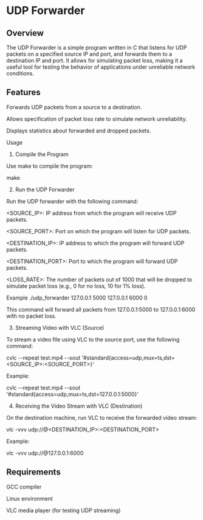 # UDP Forwarder

## Overview

The UDP Forwarder is a simple program written in C that listens for UDP packets on a specified source IP and port, and forwards them to a destination IP and port. It allows for simulating packet loss, making it a useful tool for testing the behavior of applications under unreliable network conditions.

## Features

Forwards UDP packets from a source to a destination.

Allows specification of packet loss rate to simulate network unreliability.

Displays statistics about forwarded and dropped packets.

Usage

1. Compile the Program

Use make to compile the program:

make

2. Run the UDP Forwarder

Run the UDP forwarder with the following command:

<SOURCE_IP>: IP address from which the program will receive UDP packets.

<SOURCE_PORT>: Port on which the program will listen for UDP packets.

<DESTINATION_IP>: IP address to which the program will forward UDP packets.

<DESTINATION_PORT>: Port to which the program will forward UDP packets.

<LOSS_RATE>: The number of packets out of 1000 that will be dropped to simulate packet loss (e.g., 0 for no loss, 10 for 1% loss).

Example
./udp_forwarder 127.0.0.1 5000 127.0.0.1 6000 0

This command will forward all packets from 127.0.0.1:5000 to 127.0.0.1:6000 with no packet loss.

3. Streaming Video with VLC (Source)

To stream a video file using VLC to the source port, use the following command:

cvlc --repeat test.mp4 --sout '#standard{access=udp,mux=ts,dst=<SOURCE_IP>:<SOURCE_PORT>}'

Example:

cvlc --repeat test.mp4 --sout '#standard{access=udp,mux=ts,dst=127.0.0.1:5000}'

4. Receiving the Video Stream with VLC (Destination)

On the destination machine, run VLC to receive the forwarded video stream:

vlc -vvv udp://@<DESTINATION_IP>:<DESTINATION_PORT>

Example:

vlc -vvv udp://@127.0.0.1:6000

## Requirements

GCC compiler

Linux environment

VLC media player (for testing UDP streaming)
